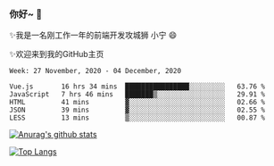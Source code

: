 ### 你好~  👋

✨我是一名刚工作一年的前端开发攻城狮 小宁 😄

✨欢迎来到我的GitHub主页
<!--
**7148505/7148505** is a ✨ _special_ ✨ repository because its `README.md` (this file) appears on your GitHub profile.

Here are some ideas to get you started:

- 🔭 I’m currently working on ...
- 🌱 I’m currently learning ...
- 👯 I’m looking to collaborate on ...
- 🤔 I’m looking for help with ...
- 💬 Ask me about ...
- 📫 How to reach me: ...
- 😄 Pronouns: ...
- ⚡ Fun fact: ...
-->

<!--START_SECTION:waka-->
```text
Week: 27 November, 2020 - 04 December, 2020

Vue.js       16 hrs 34 mins  ████████████████░░░░░░░░░   63.76 % 
JavaScript   7 hrs 46 mins   ███████▒░░░░░░░░░░░░░░░░░   29.91 % 
HTML         41 mins         ▓░░░░░░░░░░░░░░░░░░░░░░░░   02.66 % 
JSON         39 mins         ▓░░░░░░░░░░░░░░░░░░░░░░░░   02.55 % 
LESS         13 mins         ▒░░░░░░░░░░░░░░░░░░░░░░░░   00.87 % 
```
<!--END_SECTION:waka-->

[![Anurag's github stats](https://github-readme-stats.vercel.app/api?username=ZhangNing-debug)](https://github.com/anuraghazra/github-readme-stats)

[![Top Langs](https://github-readme-stats.vercel.app/api/top-langs/?username=ZhangNing-debug&layout=compact)](https://github.com/anuraghazra/github-readme-stats)
